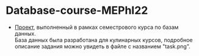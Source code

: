 # Database-course-MEPhI22
- [Проект](https://github.com/otvernites/Database-course-MEPhI22/tree/main/Main%20task), выполненный в рамках семестрового курса по базам данных. </br>
База данных была разработана для кулинарных курсов, подробное описание задания можно увидеть в файле с названием "task.png".
